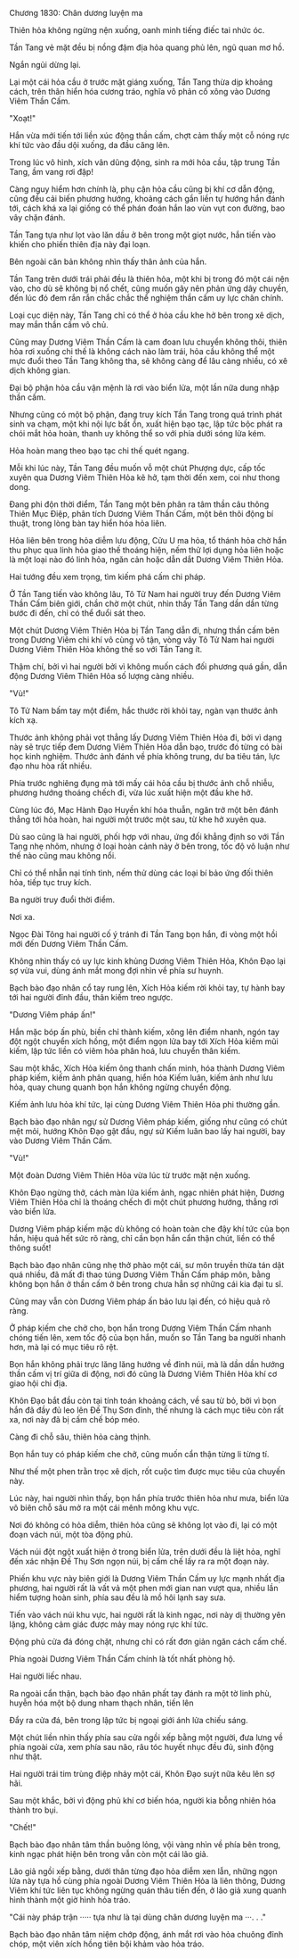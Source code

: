 




Chương 1830: Chân dương luyện ma


Thiên hỏa không ngừng nện xuống, oanh minh tiếng điếc tai nhức óc.

Tần Tang vẻ mặt đều bị nồng đậm địa hỏa quang phủ lên, ngũ quan mơ hồ.

Ngắn ngủi dừng lại.

Lại một cái hỏa cầu ở trước mặt giáng xuống, Tần Tang thừa dịp khoảng cách, trên thân hiển hóa cương tráo, nghĩa vô phản cố xông vào Dương Viêm Thần Cấm.

"Xoạt!"

Hắn vừa mới tiến tới liền xúc động thần cấm, chợt cảm thấy một cỗ nóng rực khí tức vào đầu dội xuống, da đầu căng lên.

Trong lúc vô hình, xích vân dũng động, sinh ra mới hỏa cầu, tập trung Tần Tang, ầm vang rơi đập!

Càng nguy hiểm hơn chính là, phụ cận hỏa cầu cũng bị khí cơ dẫn động, cũng đều cải biến phương hướng, khoảng cách gần liền tự hướng hắn đánh tới, cách khá xa lại giống có thể phán đoán hắn lao vùn vụt con đường, bao vây chặn đánh.

Tần Tang tựa như lọt vào lăn dầu ở bên trong một giọt nước, hắn tiến vào khiến cho phiến thiên địa này đại loạn.

Bên ngoài căn bản không nhìn thấy thân ảnh của hắn.

Tần Tang trên dưới trái phải đều là thiên hỏa, một khi bị trong đó một cái nện vào, cho dù sẽ không bị nổ chết, cũng muốn gây nên phản ứng dây chuyền, đến lúc đó đem rắn rắn chắc chắc thể nghiệm thần cấm uy lực chân chính.

Loại cục diện này, Tần Tang chỉ có thể ở hỏa cầu khe hở bên trong xê dịch, may mắn thần cấm vô chủ.

Cũng may Dương Viêm Thần Cấm là cam đoan lưu chuyển không thôi, thiên hỏa rơi xuống chi thế là không cách nào làm trái, hỏa cầu không thể một mực đuổi theo Tần Tang không tha, sẽ không càng để lâu càng nhiều, có xê dịch không gian.

Đại bộ phận hỏa cầu vận mệnh là rơi vào biển lửa, một lần nữa dung nhập thần cấm.

Nhưng cũng có một bộ phận, đang truy kích Tần Tang trong quá trình phát sinh va chạm, một khi nội lực bất ổn, xuất hiện bạo tạc, lập tức bộc phát ra chói mắt hỏa hoàn, thanh uy không thể so với phía dưới sóng lửa kém.

Hỏa hoàn mang theo bạo tạc chi thế quét ngang.

Mỗi khi lúc này, Tần Tang đều muốn vỗ một chút Phượng dực, cấp tốc xuyên qua Dương Viêm Thiên Hỏa kẽ hở, tạm thời đến xem, coi như thong dong.

Đang phi độn thời điểm, Tần Tang một bên phân ra tâm thần câu thông Thiên Mục Điệp, phân tích Dương Viêm Thần Cấm, một bên thôi động bí thuật, trong lòng bàn tay hiển hóa hỏa liên.

Hỏa liên bên trong hỏa diễm lưu động, Cửu U ma hỏa, tổ thánh hỏa chờ hắn thu phục qua linh hỏa giao thế thoáng hiện, nếm thử lợi dụng hỏa liên hoặc là một loại nào đó linh hỏa, ngăn cản hoặc dẫn dắt Dương Viêm Thiên Hỏa.

Hai tướng đều xem trọng, tìm kiếm phá cấm chi pháp.

Ở Tần Tang tiến vào không lâu, Tô Tử Nam hai người truy đến Dương Viêm Thần Cấm biên giới, chần chờ một chút, nhìn thấy Tần Tang dần dần từng bước đi đến, chỉ có thể đuổi sát theo.

Một chút Dương Viêm Thiên Hỏa bị Tần Tang dẫn đi, nhưng thần cấm bên trong Dương Viêm chi khí vô cùng vô tận, vòng vây Tô Tử Nam hai người Dương Viêm Thiên Hỏa không thể so với Tần Tang ít.

Thậm chí, bởi vì hai người bởi vì không muốn cách đối phương quá gần, dẫn động Dương Viêm Thiên Hỏa số lượng càng nhiều.

"Vù!"

Tô Tử Nam bấm tay một điểm, hắc thước rời khỏi tay, ngàn vạn thước ảnh kích xạ.

Thước ảnh không phải vọt thẳng lấy Dương Viêm Thiên Hỏa đi, bởi vì dạng này sẽ trực tiếp đem Dương Viêm Thiên Hỏa dẫn bạo, trước đó từng có bài học kinh nghiệm. Thước ảnh đánh về phía không trung, dư ba tiêu tán, lực đạo nhu hòa rất nhiều.

Phía trước nghiêng đụng mà tới mấy cái hỏa cầu bị thước ảnh chỗ nhiễu, phương hướng thoáng chếch đi, vừa lúc xuất hiện một đầu khe hở.

Cùng lúc đó, Mạc Hành Đạo Huyền khí hóa thuẫn, ngăn trở một bên đánh thẳng tới hỏa hoàn, hai người một trước một sau, từ khe hở xuyên qua.

Dù sao cũng là hai người, phối hợp với nhau, ứng đối khẳng định so với Tần Tang nhẹ nhõm, nhưng ở loại hoàn cảnh này ở bên trong, tốc độ vô luận như thế nào cũng mau không nổi.

Chỉ có thể nhẫn nại tính tình, nếm thử dùng các loại bí bảo ứng đối thiên hỏa, tiếp tục truy kích.

Ba người truy đuổi thời điểm.

Nơi xa.

Ngọc Đài Tông hai người cố ý tránh đi Tần Tang bọn hắn, đi vòng một hồi mới đến Dương Viêm Thần Cấm.

Không nhìn thấy có uy lực kinh khủng Dương Viêm Thiên Hỏa, Khôn Đạo lại sợ vừa vui, dùng ánh mắt mong đợi nhìn về phía sư huynh.

Bạch bào đạo nhân cổ tay rung lên, Xích Hỏa kiếm rời khỏi tay, tự hành bay tới hai người đỉnh đầu, thân kiếm treo ngược.

"Dương Viêm pháp ấn!"

Hắn mặc bóp ấn phù, biền chỉ thành kiếm, xông lên điểm nhanh, ngón tay đột ngột chuyển xích hồng, một điểm ngọn lửa bay tới Xích Hỏa kiếm mũi kiếm, lập tức liền có viêm hỏa phân hoá, lưu chuyển thân kiếm.

Sau một khắc, Xích Hỏa kiếm ông thanh chấn minh, hóa thành Dương Viêm pháp kiếm, kiếm ảnh phân quang, hiển hóa Kiếm luân, kiếm ảnh như lưu hỏa, quay chung quanh bọn hắn không ngừng chuyển động.

Kiếm ảnh lưu hỏa khí tức, lại cùng Dương Viêm Thiên Hỏa phi thường gần.

Bạch bào đạo nhân ngự sử Dương Viêm pháp kiếm, giống như cũng có chút mệt mỏi, hướng Khôn Đạo gật đầu, ngự sử Kiếm luân bao lấy hai người, bay vào Dương Viêm Thần Cấm.

"Vù!"

Một đoàn Dương Viêm Thiên Hỏa vừa lúc từ trước mặt nện xuống.

Khôn Đạo ngừng thở, cách màn lửa kiếm ảnh, ngạc nhiên phát hiện, Dương Viêm Thiên Hỏa chỉ là thoáng chếch đi một chút phương hướng, thẳng rơi vào biển lửa.

Dương Viêm pháp kiếm mặc dù không có hoàn toàn che đậy khí tức của bọn hắn, hiệu quả hết sức rõ ràng, chỉ cần bọn hắn cẩn thận chút, liền có thể thông suốt!

Bạch bào đạo nhân cũng nhẹ thở phào một cái, sư môn truyền thừa tán dật quá nhiều, đã mất đi thao túng Dương Viêm Thần Cấm pháp môn, bằng không bọn hắn ở thần cấm ở bên trong chưa hẳn sợ những cái kia đại tu sĩ.

Cũng may vẫn còn Dương Viêm pháp ấn bảo lưu lại đến, có hiệu quả rõ ràng.

Ở pháp kiếm che chở cho, bọn hắn trong Dương Viêm Thần Cấm nhanh chóng tiến lên, xem tốc độ của bọn hắn, muốn so Tần Tang ba người nhanh hơn, mà lại có mục tiêu rõ rệt.

Bọn hắn không phải trực lăng lăng hướng về đỉnh núi, mà là dần dần hướng thần cấm vị trí giữa di động, nơi đó cũng là Dương Viêm Thiên Hỏa khí cơ giao hội chi địa.

Khôn Đạo bắt đầu còn tại tính toán khoảng cách, về sau từ bỏ, bởi vì bọn hắn đã đầy đủ leo lên Đế Thụ Sơn đỉnh, thế nhưng là cách mục tiêu còn rất xa, nơi này đã bị cấm chế bóp méo.

Càng đi chỗ sâu, thiên hỏa càng thịnh.

Bọn hắn tuy có pháp kiếm che chở, cũng muốn cẩn thận từng li từng tí.

Như thế một phen trằn trọc xê dịch, rốt cuộc tìm được mục tiêu của chuyến này.

Lúc này, hai người nhìn thấy, bọn hắn phía trước thiên hỏa như mưa, biển lửa vô biên chỗ sâu mở ra một cái mênh mông khu vực.

Nơi đó không có hỏa diễm, thiên hỏa cũng sẽ không lọt vào đi, lại có một đoạn vách núi, một tòa động phủ.

Vách núi đột ngột xuất hiện ở trong biển lửa, trên dưới đều là liệt hỏa, nghĩ đến xác nhận Đế Thụ Sơn ngọn núi, bị cấm chế lấy ra ra một đoạn này.

Phiến khu vực này biên giới là Dương Viêm Thần Cấm uy lực mạnh nhất địa phương, hai người rất là vất vả một phen mới gian nan vượt qua, nhiều lần hiểm tượng hoàn sinh, phía sau đều là mồ hôi lạnh say sưa.

Tiến vào vách núi khu vực, hai người rất là kinh ngạc, nơi này dị thường yên lặng, không cảm giác được mảy may nóng rực khí tức.

Động phủ cửa đá đóng chặt, nhưng chỉ có rất đơn giản ngăn cách cấm chế.

Phía ngoài Dương Viêm Thần Cấm chính là tốt nhất phòng hộ.

Hai người liếc nhau.

Ra ngoài cẩn thận, bạch bào đạo nhân phất tay đánh ra một tờ linh phù, huyễn hóa một bộ dung nham thạch nhân, tiến lên

Đẩy ra cửa đá, bên trong lập tức bị ngoại giới ánh lửa chiếu sáng.

Một chút liền nhìn thấy phía sau cửa ngồi xếp bằng một người, đưa lưng về phía ngoài cửa, xem phía sau não, râu tóc huyết nhục đều đủ, sinh động như thật.

Hai người trái tim trùng điệp nhảy một cái, Khôn Đạo suýt nữa kêu lên sợ hãi.

Sau một khắc, bởi vì động phủ khí cơ biến hóa, người kia bỗng nhiên hóa thành tro bụi.

"Chết!"

Bạch bào đạo nhân tâm thần buông lỏng, vội vàng nhìn về phía bên trong, kinh ngạc phát hiện bên trong vẫn còn một cái lão giả.

Lão giả ngồi xếp bằng, dưới thân từng đạo hỏa diễm xen lẫn, những ngọn lửa này tựa hồ cùng phía ngoài Dương Viêm Thiên Hỏa là liên thông, Dương Viêm khí tức liên tục không ngừng quán thâu tiến đến, ở lão giả xung quanh hình thành một giờ hình hỏa tráo.

"Cái này pháp trận ····· tựa như là tại dùng chân dương luyện ma ···. . ."

Bạch bào đạo nhân tâm niệm chớp động, ánh mắt rơi vào hỏa chuông đỉnh chóp, một viên xích hồng tiên bội khảm vào hỏa tráo.





